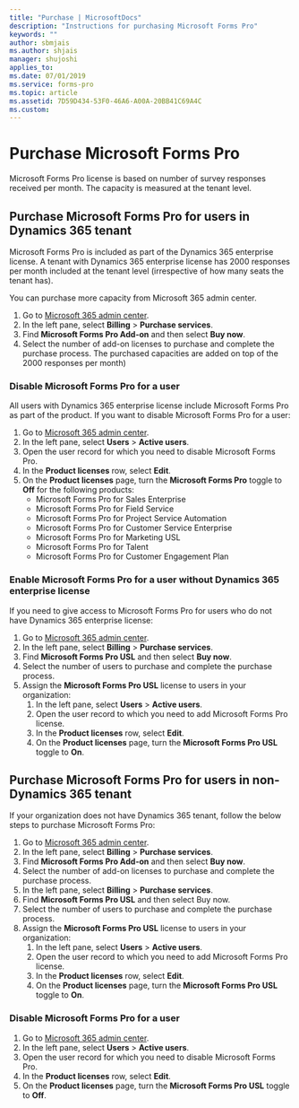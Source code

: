 ```yaml
---
title: "Purchase | MicrosoftDocs"
description: "Instructions for purchasing Microsoft Forms Pro"
keywords: ""
author: sbmjais
ms.author: shjais
manager: shujoshi
applies_to: 
ms.date: 07/01/2019
ms.service: forms-pro
ms.topic: article
ms.assetid: 7D59D434-53F0-46A6-A00A-20BB41C69A4C
ms.custom: 
---
```


# Purchase Microsoft Forms Pro

Microsoft Forms Pro license is based on number of survey responses received per month. The capacity is measured at the tenant level.
 
## Purchase Microsoft Forms Pro for users in Dynamics 365 tenant

Microsoft Forms Pro is included as part of the Dynamics 365 enterprise license. A tenant with Dynamics 365 enterprise license has 2000 responses per month included at the tenant level (irrespective of how many seats the tenant has).
 
You can purchase more capacity from Microsoft 365 admin center.
 
1.	Go to [Microsoft 365 admin center](https://admin.microsoft.com/). 
2.	In the left pane, select **Billing** > **Purchase services**.
3.	Find **Microsoft Forms Pro Add-on** and then select **Buy now**.
4.	Select the number of add-on licenses to purchase and complete the purchase process. The purchased capacities are added on top of the 2000 responses per month)
 
### Disable Microsoft Forms Pro for a user

All users with Dynamics 365 enterprise license include Microsoft Forms Pro as part of the product. If you want to disable Microsoft Forms Pro for a user:

1.	Go to [Microsoft 365 admin center](https://admin.microsoft.com/). 
2.	In the left pane, select **Users** > **Active users**.
3.	Open the user record for which you need to disable Microsoft Forms Pro.
4.	In the **Product licenses** row, select **Edit**.
5.	On the **Product licenses** page, turn the **Microsoft Forms Pro** toggle to **Off** for the following products:
    - Microsoft Forms Pro for Sales Enterprise
    - Microsoft Forms Pro for Field Service
    - Microsoft Forms Pro for Project Service Automation
    - Microsoft Forms Pro for Customer Service Enterprise
    - Microsoft Forms Pro for Marketing USL
    - Microsoft Forms Pro for Talent
    - Microsoft Forms Pro for Customer Engagement Plan

### Enable Microsoft Forms Pro for a user without Dynamics 365 enterprise license

If you need to give access to Microsoft Forms Pro for users who do not have Dynamics 365 enterprise license:

1.	Go to [Microsoft 365 admin center](https://admin.microsoft.com/). 
2.	In the left pane, select **Billing** > **Purchase services**.
3.	Find **Microsoft Forms Pro USL** and then select **Buy now**.
4.	Select the number of users to purchase and complete the purchase process.
5.	Assign the **Microsoft Forms Pro USL** license to users in your organization:
    1. In the left pane, select **Users** > **Active users**.
    2. Open the user record to which you need to add Microsoft Forms Pro license.
    3. In the **Product licenses** row, select **Edit**.
    4. On the **Product licenses** page, turn the **Microsoft Forms Pro USL** toggle to **On**.

## Purchase Microsoft Forms Pro for users in non-Dynamics 365 tenant

If your organization does not have Dynamics 365 tenant, follow the below steps to purchase Microsoft Forms Pro:    

1.	Go to [Microsoft 365 admin center](https://admin.microsoft.com/). 
2.	In the left pane, select **Billing** > **Purchase services**.
3.	Find **Microsoft Forms Pro Add-on** and then select **Buy now**.
4.	Select the number of add-on licenses to purchase and complete the purchase process. 
5.	In the left pane, select **Billing** > **Purchase services**.
6.	Find **Microsoft Forms Pro USL** and then select Buy now.
7.	Select the number of users to purchase and complete the purchase process.
8.	Assign the **Microsoft Forms Pro USL** license to users in your organization:
    1. In the left pane, select **Users** > **Active users**.
    2. Open the user record to which you need to add Microsoft Forms Pro license.
    3. In the **Product licenses** row, select **Edit**.
    4. On the **Product licenses** page, turn the **Microsoft Forms Pro USL** toggle to **On**.

### Disable Microsoft Forms Pro for a user

1.	Go to [Microsoft 365 admin center](https://admin.microsoft.com/). 
2.	In the left pane, select **Users** > **Active users**.
3.	Open the user record for which you need to disable Microsoft Forms Pro.
4.	In the **Product licenses** row, select **Edit**.
5.	On the **Product licenses** page, turn the **Microsoft Forms Pro USL** toggle to **Off**. 

